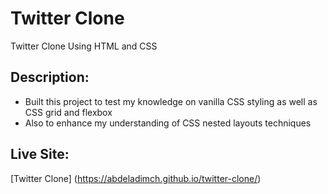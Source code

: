 # Twitter Clone

Twitter Clone Using HTML and CSS

## Description:

- Built this project to test my knowledge on vanilla CSS styling as well as CSS grid and flexbox
- Also to enhance my understanding of CSS nested layouts techniques

## Live Site:

[Twitter Clone] (https://abdeladimch.github.io/twitter-clone/)
